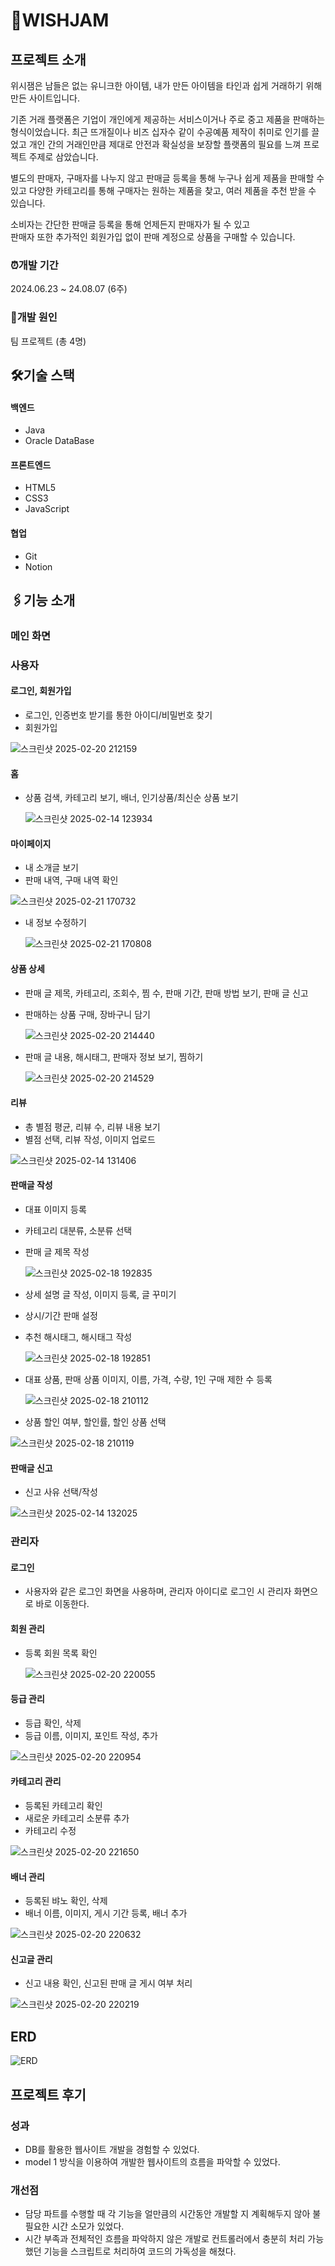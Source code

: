 # :sparkling_heart:WISHJAM
## 프로젝트 소개
위시잼은 남들은 없는 유니크한 아이템, 내가 만든 아이템을 타인과 쉽게 거래하기 위해 만든 사이트입니다.

기존 거래 플랫폼은 기업이 개인에게 제공하는 서비스이거나 주로 중고 제품을 판매하는 형식이었습니다. 최근 뜨개질이나 비즈 십자수 같이 수공예품 제작이 취미로 인기를 끌었고 개인 간의 거래인만큼 제대로 안전과 확실성을 보장할 플랫폼의 필요를 느껴 프로젝트 주제로 삼았습니다.

별도의 판매자, 구매자를 나누지 않고 판매글 등록을 통해 누구나 쉽게 제품을 판매할 수 있고 다양한 카테고리를 통해 구매자는 원하는 제품을 찾고, 여러 제품을 추천 받을 수 있습니다.

소비자는 간단한 판매글 등록을 통해 언제든지 판매자가 될 수 있고 </br>판매자 또한 추가적인 회원가입 없이 판매 계정으로 상품을 구매할 수 있습니다.

### ⏰개발 기간
2024.06.23 ~ 24.08.07 (6주)
### 👥개발 원인
팀 프로젝트 (총 4명)

## 🛠️기술 스택
#### 백엔드
- Java
- Oracle DataBase

#### 프론트엔드
- HTML5
- CSS3
- JavaScript

#### 협업 
- Git
- Notion

## 🖇️기능 소개
### 메인 화면


### 사용자
#### 로그인, 회원가입
- 로그인, 인증번호 받기를 통한 아이디/비밀번호 찾기
- 회원가입

![스크린샷 2025-02-20 212159](https://github.com/user-attachments/assets/0429f32c-c0f3-4807-956d-f790342129d2)

#### 홈
- 상품 검색, 카테고리 보기, 배너, 인기상품/최신순 상품 보기

  ![스크린샷 2025-02-14 123934](https://github.com/user-attachments/assets/b6229ca2-d321-47b0-91d9-550b743cda0d)
  
#### 마이페이지
- 내 소개글 보기
- 판매 내역, 구매 내역 확인

![스크린샷 2025-02-21 170732](https://github.com/user-attachments/assets/09020ffa-3405-4477-82e1-b67b367615ed)

- 내 정보 수정하기

  ![스크린샷 2025-02-21 170808](https://github.com/user-attachments/assets/39acf025-6e9f-4312-ae67-120074d31909)
  
#### 상품 상세
- 판매 글 제목, 카테고리, 조회수, 찜 수, 판매 기간, 판매 방법 보기, 판매 글 신고
- 판매하는 상품 구매, 장바구니 담기

  ![스크린샷 2025-02-20 214440](https://github.com/user-attachments/assets/e590cf83-26d3-4cd3-b18a-b5ea3b61d27e)

- 판매 글 내용, 해시태그, 판매자 정보 보기, 찜하기

  ![스크린샷 2025-02-20 214529](https://github.com/user-attachments/assets/70257ad9-f6e3-49da-83c8-c5a85d315653)

#### 리뷰
- 총 별점 평균, 리뷰 수, 리뷰 내용 보기
- 별점 선택, 리뷰 작성, 이미지 업로드

![스크린샷 2025-02-14 131406](https://github.com/user-attachments/assets/73e83e9c-8d3d-4f89-8331-b1c9fdab87f2)

#### 판매글 작성
- 대표 이미지 등록
- 카테고리 대분류, 소분류 선택
- 판매 글 제목 작성
  
  ![스크린샷 2025-02-18 192835](https://github.com/user-attachments/assets/dfc2e505-5383-46f1-99ca-98b4602ab83f)
- 상세 설명 글 작성, 이미지 등록, 글 꾸미기
- 상시/기간 판매 설정
- 추천 해시태그, 해시태그 작성
    
  ![스크린샷 2025-02-18 192851](https://github.com/user-attachments/assets/5d5f9e41-b5f4-4211-95fa-df834a7a3eef)
- 대표 상품, 판매 상품 이미지, 이름, 가격, 수량, 1인 구매 제한 수 등록
  
  ![스크린샷 2025-02-18 210112](https://github.com/user-attachments/assets/6d0f8e7b-a4ac-408f-a08e-5c89f5cd00ae)
- 상품 할인 여부, 할인률, 할인 상품 선택
  
![스크린샷 2025-02-18 210119](https://github.com/user-attachments/assets/d407abfa-f95b-45ab-a5a8-0a84c388ad60)

#### 판매글 신고
- 신고 사유 선택/작성
  
![스크린샷 2025-02-14 132025](https://github.com/user-attachments/assets/168ee4da-b6a7-4c78-a6c1-a06c4cd9b683)


### 관리자
#### 로그인
- 사용자와 같은 로그인 화면을 사용하며, 관리자 아이디로 로그인 시 관리자 화면으로 바로 이동한다.

#### 회원 관리
- 등록 회원 목록 확인

  ![스크린샷 2025-02-20 220055](https://github.com/user-attachments/assets/b0879ee5-3faa-448a-8f48-f1153fc22cc9)
  
#### 등급 관리
- 등급 확인, 삭제
- 등급 이름, 이미지, 포인트 작성, 추가

![스크린샷 2025-02-20 220954](https://github.com/user-attachments/assets/22d7fc8e-8028-44d5-ae1c-d88c7640c398)

#### 카테고리 관리
- 등록된 카테고리 확인
- 새로운 카테고리 소분류 추가
- 카테고리 수정
  
![스크린샷 2025-02-20 221650](https://github.com/user-attachments/assets/901d062c-8179-429b-9fca-a35458585238)

#### 배너 관리
- 등록된 뱌노 확인, 삭제
- 배너 이름, 이미지, 게시 기간 등록, 배너 추가

![스크린샷 2025-02-20 220632](https://github.com/user-attachments/assets/2c6704ae-cd56-4216-9560-bac5a37a23af)

#### 신고글 관리
  - 신고 내용 확인, 신고된 판매 글 게시 여부 처리
    
  ![스크린샷 2025-02-20 220219](https://github.com/user-attachments/assets/806c71de-cfe8-4522-aaf9-e8f04cbb631b)

## ERD
![ERD](https://github.com/user-attachments/assets/3bce75bf-a84e-48d8-a2d0-8d3b2a03a83c)

## 프로젝트 후기
### 성과
- DB를 활용한 웹사이트 개발을 경험할 수 있었다.
- model 1 방식을 이용하여 개발한 웹사이트의 흐름을 파악할 수 있었다.

### 개선점
- 담당 파트를 수행할 때 각 기능을 얼만큼의 시간동안 개발할 지 계획해두지 않아 불필요한 시간 소모가 있었다.
- 시간 부족과 전체적인 흐름을 파악하지 않은 개발로 컨트롤러에서 충분히 처리 가능했던 기능을 스크립트로 처리하여 코드의 가독성을 해쳤다.
